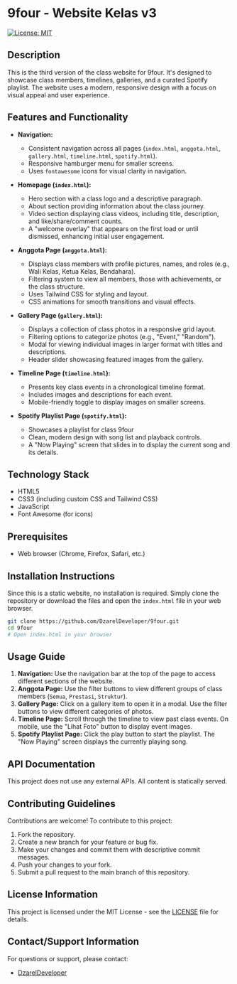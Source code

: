 # 9four - Website Kelas v3

[![License: MIT](https://img.shields.io/badge/License-MIT-yellow.svg)](https://opensource.org/licenses/MIT)

## Description

This is the third version of the class website for 9four. It's designed to showcase class members, timelines, galleries, and a curated Spotify playlist. The website uses a modern, responsive design with a focus on visual appeal and user experience.

## Features and Functionality

*   **Navigation:**
    *   Consistent navigation across all pages (`index.html`, `anggota.html`, `gallery.html`, `timeline.html`, `spotify.html`).
    *   Responsive hamburger menu for smaller screens.
    *   Uses `fontawesome` icons for visual clarity in navigation.

*   **Homepage (`index.html`):**
    *   Hero section with a class logo and a descriptive paragraph.
    *   About section providing information about the class journey.
    *   Video section displaying class videos, including title, description, and like/share/comment counts.
    *   A "welcome overlay" that appears on the first load or until dismissed, enhancing initial user engagement.

*   **Anggota Page (`anggota.html`):**
    *   Displays class members with profile pictures, names, and roles (e.g., Wali Kelas, Ketua Kelas, Bendahara).
    *   Filtering system to view all members, those with achievements, or the class structure.
    *   Uses Tailwind CSS for styling and layout.
    *   CSS animations for smooth transitions and visual effects.

*   **Gallery Page (`gallery.html`):**
    *   Displays a collection of class photos in a responsive grid layout.
    *   Filtering options to categorize photos (e.g., "Event," "Random").
    *   Modal for viewing individual images in larger format with titles and descriptions.
    *   Header slider showcasing featured images from the gallery.

*   **Timeline Page (`timeline.html`):**
    *   Presents key class events in a chronological timeline format.
    *   Includes images and descriptions for each event.
    *   Mobile-friendly toggle to display images on smaller screens.

*   **Spotify Playlist Page (`spotify.html`):**
    *   Showcases a playlist for class 9four
    *   Clean, modern design with song list and playback controls.
    *   A "Now Playing" screen that slides in to display the current song and its details.

## Technology Stack

*   HTML5
*   CSS3 (including custom CSS and Tailwind CSS)
*   JavaScript
*   Font Awesome (for icons)

## Prerequisites

*   Web browser (Chrome, Firefox, Safari, etc.)

## Installation Instructions

Since this is a static website, no installation is required. Simply clone the repository or download the files and open the `index.html` file in your web browser.

```bash
git clone https://github.com/DzarelDeveloper/9four.git
cd 9four
# Open index.html in your browser
```

## Usage Guide

1.  **Navigation:** Use the navigation bar at the top of the page to access different sections of the website.
2.  **Anggota Page:** Use the filter buttons to view different groups of class members (`Semua`, `Prestasi`, `Struktur`).
3.  **Gallery Page:** Click on a gallery item to open it in a modal. Use the filter buttons to view different categories of photos.
4.  **Timeline Page:** Scroll through the timeline to view past class events. On mobile, use the "Lihat Foto" button to display event images.
5.  **Spotify Playlist Page:** Click the play button to start the playlist. The "Now Playing" screen displays the currently playing song.

## API Documentation

This project does not use any external APIs.  All content is statically served.

## Contributing Guidelines

Contributions are welcome! To contribute to this project:

1.  Fork the repository.
2.  Create a new branch for your feature or bug fix.
3.  Make your changes and commit them with descriptive commit messages.
4.  Push your changes to your fork.
5.  Submit a pull request to the main branch of this repository.

## License Information

This project is licensed under the MIT License - see the [LICENSE](LICENSE) file for details.

## Contact/Support Information

For questions or support, please contact:

*   [DzarelDeveloper](https://github.com/DzarelDeveloper)